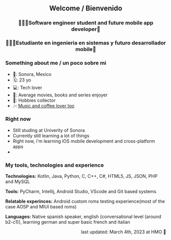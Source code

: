 <h2 align="center" >Welcome / Bienvenido</h2>
<h3 align="center" >👨🏻‍🎓Software engineer student and future mobile app developer🚀</h3>
<h3 align="center" >👨🏻‍🎓Estudiante en ingenieria en sistemas y futuro desarrollador mobile🚀</h3>


<h3>Something about me / un poco sobre mi</h3>
<ul>
    <li>📍: Sonora, Mexico </li>
    <li>🗓️: 23 yo</li>
    <li>💻: Tech lover</li>
    <li>📕: Average movies, books and series enjoyer</li>
    <li>🎼: Hobbies collector</li>
    <li>🎶: <a href="https://open.spotify.com/user/r73y49vrt3kw6q66fx2wzxbjj?si=4120b2805ff44e4a">Music and coffee lover too</a></li>
</ul>

<h3>Right now </h3>
<ul>
    <li>Still studing at Univerity of Sonora</li>
    <li>Currently still learning a lot of things</li>
    <li>Right now, i'm learning iOS mobile development and cross-platform apps<li>
</ul>
<h3>My tools, technologies and experience</h3>
<p><b>Technologies:</b> Kotlin, Java, Python, C, C++, C#, HTML5, JS, JSON, PHP and MySQL</p>
<p><b>Tools:</b> PyCharm, Intellij, Android Studio, VScode and Git based systems</p>
<p><b>Relatable experinces:</b> Android custom roms testing experience(most of the case AOSP and MIUI based roms)</p>
<p><b>Languages:</b> Native spanish speaker, english (conversational level (around b2-c1)), learning german and super basic french and italian</p>



<div align="right">
    <p>last updated: March 4th, 2023 at HMO 🤠</p>
</div>

